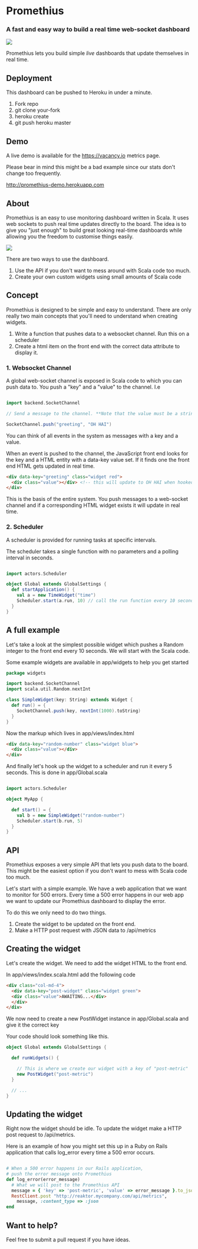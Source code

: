 # Promethius

### A fast and easy way to build a real time web-socket dashboard

![](https://feminema.files.wordpress.com/2012/06/prometheus-film-head.jpg)

Promethius lets you build simple *live* dashboards that update themselves in real time.

## Deployment

This dashboard can be pushed to Heroku in under a minute.

1. Fork repo
2. git clone your-fork
3. heroku create
4. git push heroku master

## Demo 

A live demo is available for the https://vacancy.io metrics page. 

Please bear in mind this might be a bad example since our stats don't change too frequently.

http://promethius-demo.herokuapp.com

## About

Promethius is an easy to use monitoring dashboard written in Scala. It uses web sockets to push real time updates directly
to the board. The idea is to give you "just enough" to build great looking real-time dashboards
while allowing you the freedom to customise things easily.

![](https://raw.githubusercontent.com/owainlewis/ripley/master/public/images/preview.png)

There are two ways to use the dashboard.

1. Use the API if you don't want to mess around with Scala code too much.
2. Create your own custom widgets using small amounts of Scala code

## Concept

Promethius is designed to be simple and easy to understand. 
There are only really two main concepts that you'll need to understand when creating widgets.

1. Write a function that pushes data to a websocket channel. Run this on a scheduler
2. Create a html item on the front end with the correct data attribute to display it.

### 1. Websocket Channel

A global web-socket channel is exposed in Scala code to which you can push data to. You push a "key" and a "value" to the channel. I.e

```scala

import backend.SocketChannel

// Send a message to the channel. **Note that the value must be a string**

SocketChannel.push("greeting", "OH HAI")

```

You can think of all events in the system as messages with a key and a value.

When an event is pushed to the channel, the JavaScript front end looks for the key and a HTML entity with a data-key value set.
If it finds one the front end HTML gets updated in real time.

```html
<div data-key="greeting" class="widget red">
  <div class="value"></div> <!-- this will update to OH HAI when hooked up -->
</div>
```

This is the basis of the entire system. You push messages to a web-socket channel and if a corresponding HTML widget exists it will update in real time.

### 2. Scheduler

A scheduler is provided for running tasks at specific intervals.

The scheduler takes a single function with no parameters and a polling interval in seconds.


```scala

import actors.Scheduler

object Global extends GlobalSettings {
  def startApplication() {
    val a = new TimeWidget("time")
    Scheduler.start(a.run, 10) // call the run function every 10 seconds
  }
}

```

## A full example

Let's take a look at the simplest possible widget which pushes a Random integer to the front end every 10 seconds. We will start with the Scala code.

Some example widgets are available in app/widgets to help you get started

```scala
package widgets

import backend.SocketChannel
import scala.util.Random.nextInt

class SimpleWidget(key: String) extends Widget {
  def run() = {
    SocketChannel.push(key, nextInt(1000).toString)
  }
}
```

Now the markup which lives in app/views/index.html

```html
<div data-key="random-number" class="widget blue">
  <div class="value"></div>
</div>
```

And finally let's hook up the widget to a scheduler and run it every 5 seconds. This is done in app/Global.scala

```scala

import actors.Scheduler

object MyApp {

  def start() = {
    val b = new SimpleWidget("random-number")
    Scheduler.start(b.run, 5)
  }
}
```

## API

Promethius exposes a very simple API that lets you push data to the board. This might be the easiest option if you don't want to mess with Scala code too much.

Let's start with a simple example. We have a web application that we want to monitor for 500 errors. Every time a 500 error happens in our web app we want to update
our Promethius dashboard to display the error.

To do this we only need to do two things.

1. Create the widget to be updated on the front end.
2. Make a HTTP post request with JSON data to /api/metrics

## Creating the widget

Let's create the widget. We need to add the widget HTML to the front end.

In app/views/index.scala.html add the following code

```html
<div class="col-md-4">
  <div data-key="post-widget" class="widget green">
  <div class="value">AWAITING...</div>
  </div>
</div>
```

We now need to create a new PostWidget instance in app/Global.scala and give it the correct key

Your code should look something like this.

```scala
object Global extends GlobalSettings {

  def runWidgets() {

    // This is where we create our widget with a key of "post-metric"
    new PostWidget("post-metric")
  }

  // ...
}
```

## Updating the widget

Right now the widget should be idle. To update the widget make a HTTP post request to /api/metrics.

Here is an example of how you might set this up in a Ruby on Rails application that calls log_error every time a 500 error occurs.

```ruby

# When a 500 error happens in our Rails application, 
# push the error message onto Promethius
def log_error(error_message)
  # What we will post to the Promethius API
  message = { 'key' => 'post-metric', 'value' => error_message }.to_json
  RestClient.post "http://reaktor.mycompany.com/api/metrics", 
    message, :content_type => :json
end
```

## Want to help?

Feel free to submit a pull request if you have ideas.
